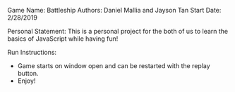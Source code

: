 Game Name: Battleship
Authors: Daniel Mallia and Jayson Tan
Start Date: 2/28/2019

Personal Statement: This is a personal project for the both of us to learn the
basics of JavaScript while having fun!

Run Instructions: 
- Game starts on window open and can be restarted with the replay button.
- Enjoy! 
